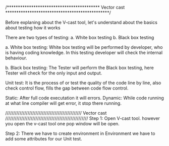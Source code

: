 /******************************************  Vector cast  ***********************************************/

Before explaning about the V-cast tool,
let's understand about the basics about testing how it works

There are two types of testing:
a. White box testing
b. Black box testing

a. White box testing: White box testing will be performed by developer, who is having coding knowledge. In this testing developer will check the
   internal behaviour.

b. Black box testing: The Tester will perform the Black box testing, here Tester will check for the only input and output.  

Unit test: It is the process of or test the quality of the code line by line, also check control flow, fills the gap between code flow control.

Static: After full code executation it will errors.
Dynamic: While code running at what line compiler will get error, it stop there running. 

////////////////////////////////////////////////   Vector cast ////////////////////////////////////////////////////
Step 1: Open V-cast tool.
		however you open the v-cast tool one pop window will be open.

Step 2: There we have to create environment
		in Environment we have to add some attributes for our Unit test.
		
		
